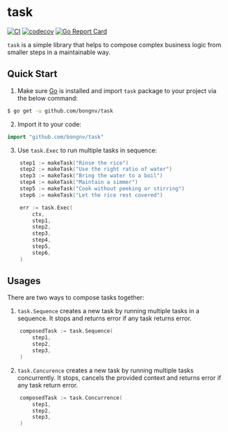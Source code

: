 # task

[![CI](https://github.com/bongnv/task/actions/workflows/ci.yml/badge.svg)](https://github.com/bongnv/task/actions/workflows/ci.yml)
[![codecov](https://codecov.io/gh/bongnv/task/branch/main/graph/badge.svg?token=OpOoecFx9h)](https://codecov.io/gh/bongnv/task)
[![Go Report Card](https://goreportcard.com/badge/github.com/bongnv/task)](https://goreportcard.com/report/github.com/bongnv/task)

`task` is a simple library that helps to compose complex business logic from smaller steps in a maintainable way.

## Quick Start

1. Make sure [Go](https://golang.org/) is installed and import `task` package to your project via the below command:
```sh
$ go get -u github.com/bongnv/task
```

2. Import it to your code:

```go
import "github.com/bongnv/task"
```

3. Use `task.Exec` to run multiple tasks in sequence:

```go
	step1 := makeTask("Rinse the rice")
	step2 := makeTask("Use the right ratio of water")
	step3 := makeTask("Bring the water to a boil")
	step4 := makeTask("Maintain a simmer")
	step5 := makeTask("Cook without peeking or stirring")
	step6 := makeTask("Let the rice rest covered")

	err := task.Exec(
		ctx,
		step1,
		step2,
		step3,
		step4,
		step5,
		step6,
	)
```

## Usages

There are two ways to compose tasks together:

1. `task.Sequence` creates a new task by running multiple tasks in a sequence. It stops and returns error if any task returns error.

```go
	composedTask := task.Sequence(
		step1,
		step2,
		step3,
	)
```
2. `task.Concurence` creates a new task by running multiple tasks concurrently. It stops, cancels the provided context and returns error if any task return error.

```go
	composedTask := task.Concurrence(
		step1,
		step2,
		step3,
	)
```